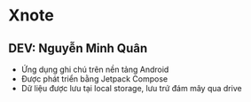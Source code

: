 # Xnote
## DEV: Nguyễn Minh Quân
- Ứng dụng ghi chú trên nền tảng Android
- Được phát triển bằng Jetpack Compose
- Dữ liệu được lưu tại local storage, lưu trứ đám mây qua drive

